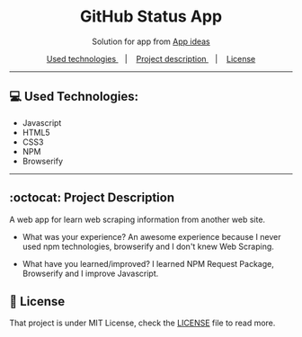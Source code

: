 <h1><center>GitHub Status App</center></h1>

<center>Solution for app from <a href='https://github.com/florinpop17/app-ideas/blob/master/Projects/1-Beginner/GitHub-Status-App.md'>App ideas</a></center>

<p align="center">
  <a href="#computer-used-technologies">
    Used technologies
  </a>
  &nbsp;&nbsp;&nbsp;|&nbsp;&nbsp;&nbsp;
  <a href="#octocat-project-description">
    Project description
  </a>
  &nbsp;&nbsp;&nbsp;|&nbsp;&nbsp;&nbsp;
  <a href="#page_with_curl-license">
    License
  </a>
</p>

------

## :computer: Used Technologies:
- Javascript
- HTML5
- CSS3
- NPM
- Browserify

------

## :octocat: Project Description
A web app for learn web scraping information from another web site.

- What was your experience?
An awesome experience because I never used npm technologies, browserify and I don't knew Web Scraping.

- What have you learned/improved?
I learned NPM Request Package, Browserify and I improve Javascript.

## :page_with_curl: License

That project is under MIT License, check the [LICENSE](LICENSE.md) file to read more.